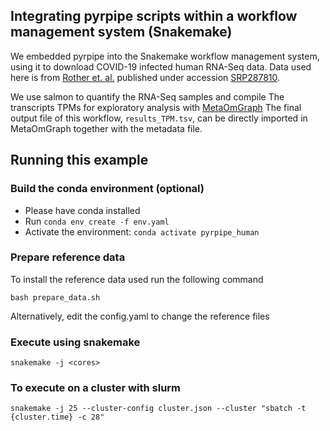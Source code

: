 
## Integrating pyrpipe scripts within a workflow management system (Snakemake)
We embedded pyrpipe into the Snakemake workflow management system, using it to download COVID-19 infected human RNA-Seq data.
Data used here is from [Rother et. al.](https://www.medrxiv.org/content/10.1101/2020.06.08.20122143v1) published under accession [SRP287810](https://trace.ncbi.nlm.nih.gov/Traces/sra/?study=SRP287810).

We use salmon to quantify the RNA-Seq samples and compile The transcripts TPMs for exploratory analysis with [MetaOmGraph](https://github.com/urmi-21/MetaOmGraph)
The final output file of this workflow, `results_TPM.tsv`, can be directly imported in MetaOmGraph together with the metadata file.



## Running this example

### Build the conda environment (optional)
* Please have conda installed
* Run `conda env create -f env.yaml`
* Activate the environment: `conda activate pyrpipe_human`

### Prepare reference data
To install the reference data used run the following command

`bash prepare_data.sh`

Alternatively, edit the config.yaml to change the reference files

### Execute using snakemake

`snakemake -j <cores>`
 
### To execute on a cluster with slurm

`snakemake -j 25 --cluster-config cluster.json --cluster "sbatch -t {cluster.time} -c 28"`
